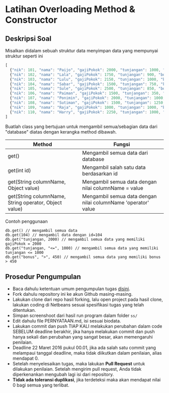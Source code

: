 # Latihan Overloading Method & Constructor

## Deskripsi Soal ##

Misalkan didalam sebuah struktur data menyimpan data yang mempunyai struktur seperti ini

```javascript
[
  {"nik": 101, "nama": "Paijo", "gajiPokok": 2000, "tunjangan": 1000, "bonus": 500, "denda": 200},
  {"nik": 102, "nama": "Lala", "gajiPokok": 1750, "tunjangan": 900, "bonus": 500, "denda": 200},
  {"nik": 103, "nama": "Lulu", "gajiPokok": 2150, "tunjangan": 1000, "bonus": 300, "denda": 375},
  {"nik": 104, "nama": "Sabar", "gajiPokok": 1500, "tunjangan": 750, "bonus": 600, "denda": 200},
  {"nik": 105, "nama": "Sule", "gajiPokok": 2500, "tunjangan": 850, "bonus": 500, "denda": 300},
  {"nik": 106, "nama": "Paiman", "gajiPokok": 1500, "tunjangan": 350, "bonus": 450, "denda": 250},
  {"nik": 107, "nama": "Ponimin", "gajiPokok": 2000, "tunjangan": 1000, "bonus": 500, "denda": 200},
  {"nik": 108, "nama": "Sutiman", "gajiPokok": 1500, "tunjangan": 1250, "bonus": 500, "denda": 300},
  {"nik": 109, "nama": "Raja", "gajiPokok": 1000, "tunjangan": 1000, "bonus": 500, "denda": 200},
  {"nik": 110, "nama": "Harry", "gajiPokok": 2250, "tunjangan": 1000, "bonus": 200, "denda": 200}
]
```

Buatlah class yang bertujuan untuk mengambil semua/sebagian data dari "database" diatas dengan kerangka method dibawah.

Method | Fungsi
-------|-------
get() | Mengambil semua data dari database
get(int id) | Mengambil salah satu data berdasarkan id
get(String columnName, Object value) | Mengambil semua data dengan nilai columnName = value
get(String columnName, String operator, Object value) | Mengambil semua data dengan nilai columnName 'operator' value

Contoh penggunaan

```
db.get() // mengambil semua data
db.get(104) // mengambil data dengan id=104
db.get("tunjangan, 2000) // mengambil semua data yang memiliki gajiPokok = 2000
db.get("tunjangan, "<=", 1000) // mengambil semua data yang memiliki tunjangan <= 1000
db.get("bonus", ">", 450) // mengambil semua data yang memiliki bonus > 450
```

## Prosedur Pengumpulan ##

* Baca dahulu ketentuan umum pengumpulan tugas [disini](https://github.com/prakpl-IF-O/tugas).
* Fork dahulu repository ini ke akun Github masing-masing.
* Lakukan clone dari repo hasil forking, lalu open project pada hasil clone, lakukan coding di Netbeans sesuai spesifikasi tugas yang telah ditentukan.
* Simpan screenshoot dari hasil run program dalam folder `ss/`
* Edit dahulu file PERNYATAAN.md, isi sesuai biodata.
* Lakukan commit dan push TIAP KALI melakukan perubahan dalam code SEBELUM deadline berakhir, jika hanya melakukan commit dan push hanya sekali dan perubahan yang sangat besar, akan memengaruhi penilaian.
* Deadline 22 Maret 2016 pukul 00.01, jika ada salah satu commit yang melampaui tanggal deadline, maka tidak diikutkan dalam penilaian, alias mendapat 0.
* Setelah menyelesaikan tugas, maka lakukan **Pull Request** untuk dilakukan penilaian. Setelah mengirim pull request, Anda tidak diperkenankan mengubah lagi isi dari repository.
* **Tidak ada toleransi duplikasi**, jika terdeteksi maka akan mendapat nilai 0 bagi semua yang terlibat.
